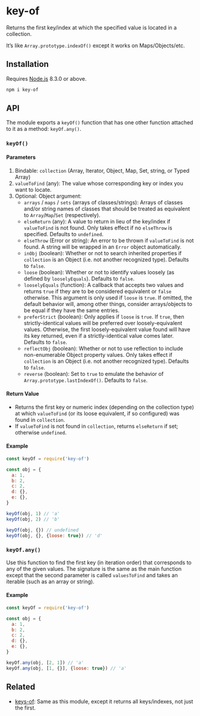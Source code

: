 # key-of

Returns the first key/index at which the specified value is located in a collection.

It’s like `Array.prototype.indexOf()` except it works on Maps/Objects/etc.

## Installation

Requires [Node.js](https://nodejs.org/) 8.3.0 or above.

```bash
npm i key-of
```

## API

The module exports a `keyOf()` function that has one other function attached to it as a method: `keyOf.any()`.

### `keyOf()`

#### Parameters

1. Bindable: `collection` (Array, Iterator, Object, Map, Set, string, or Typed Array)
2. `valueToFind` (any): The value whose corresponding key or index you want to locate.
3. Optional: Object argument:
    * `arrays` / `maps` / `sets` (arrays of classes/strings): Arrays of classes and/or string names of classes that should be treated as equivalent to `Array`/`Map`/`Set` (respectively).
    * `elseReturn` (any): A value to return in lieu of the key/index if `valueToFind` is not found. Only takes effect if no `elseThrow` is specified. Defaults to `undefined`.
    * `elseThrow` (Error or string): An error to be thrown if `valueToFind` is not found. A string will be wrapped in an `Error` object automatically.
    * `inObj` (boolean): Whether or not to search inherited properties if `collection` is an Object (i.e. not another recognized type). Defaults to `false`.
    * `loose` (boolean): Whether or not to identify values loosely (as defined by `looselyEquals`). Defaults to `false`.
    * `looselyEquals` (function): A callback that accepts two values and returns `true` if they are to be considered equivalent or `false` otherwise. This argument is only used if `loose` is `true`. If omitted, the default behavior will, among other things, consider arrays/objects to be equal if they have the same entries.
    * `preferStrict` (boolean): Only applies if `loose` is `true`. If `true`, then strictly-identical values will be preferred over loosely-equivalent values. Otherwise, the first loosely-equivalent value found will have its key returned, even if a strictly-identical value comes later. Defaults to `false`.
    * `reflectObj` (boolean): Whether or not to use reflection to include non-enumerable Object property values. Only takes effect if `collection` is an Object (i.e. not another recognized type). Defaults to `false`.
    * `reverse` (boolean): Set to `true` to emulate the behavior of `Array.prototype.lastIndexOf()`. Defaults to `false`.

#### Return Value

* Returns the first key or numeric index (depending on the collection type) at which `valueToFind` (or its loose equivalent, if so configured) was found in `collection`.
* If `valueToFind` is not found in `collection`, returns `elseReturn` if set; otherwise `undefined`.

#### Example

```javascript
const keyOf = require('key-of')

const obj = {
  a: 1,
  b: 2,
  c: 2,
  d: {},
  e: {},
}

keyOf(obj, 1) // 'a'
keyOf(obj, 2) // 'b'

keyOf(obj, {}) // undefined
keyOf(obj, {}, {loose: true}) // 'd'
```

### `keyOf.any()`

Use this function to find the first key (in iteration order) that corresponds to any of the given values. The signature is the same as the main function except that the second parameter is called `valuesToFind` and takes an iterable (such as an array or string).

#### Example

```javascript
const keyOf = require('key-of')

const obj = {
  a: 1,
  b: 2,
  c: 2,
  d: {},
  e: {},
}

keyOf.any(obj, [2, 1]) // 'a'
keyOf.any(obj, [1, {}], {loose: true}) // 'a'
```

## Related

* [keys-of](https://github.com/lamansky/keys-of): Same as this module, except it returns all keys/indexes, not just the first.

